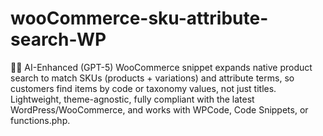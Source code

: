# wooCommerce-sku-attribute-search-WP
🚀🤖 AI-Enhanced (GPT-5) WooCommerce snippet expands native product search to match SKUs (products + variations) and attribute terms, so customers find items by code or taxonomy values, not just titles. Lightweight, theme-agnostic, fully compliant with the latest WordPress/WooCommerce, and works with WPCode, Code Snippets, or functions.php.
